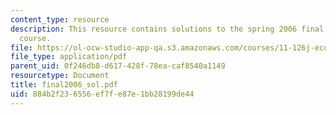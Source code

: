```yaml
---
content_type: resource
description: This resource contains solutions to the spring 2006 final exam for the
  course.
file: https://ol-ocw-studio-app-qa.s3.amazonaws.com/courses/11-126j-economics-of-education-spring-2007/884b2f236556ef7fe87e1bb28199de44_final2006_sol.pdf
file_type: application/pdf
parent_uid: 0f246db8-d617-428f-78ea-caf8540a1149
resourcetype: Document
title: final2006_sol.pdf
uid: 884b2f23-6556-ef7f-e87e-1bb28199de44
---
```


